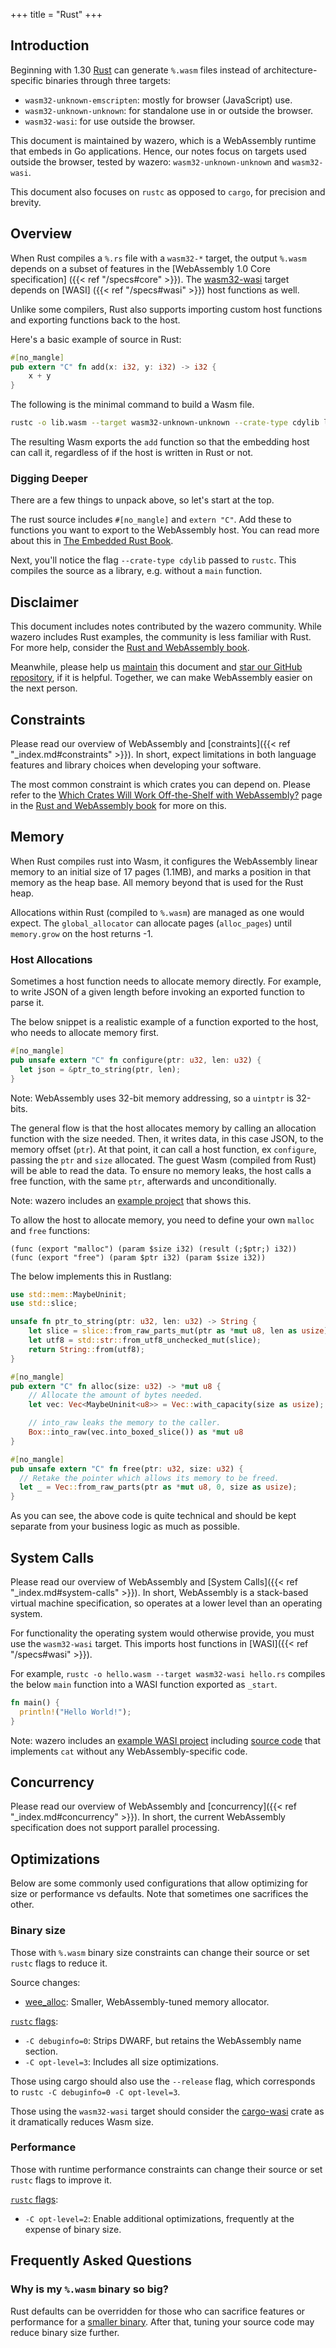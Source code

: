 +++
title = "Rust"
+++

## Introduction

Beginning with 1.30 [Rust][1] can generate `%.wasm` files instead of
architecture-specific binaries through three targets:

* `wasm32-unknown-emscripten`: mostly for browser (JavaScript) use.
* `wasm32-unknown-unknown`: for standalone use in or outside the browser.
* `wasm32-wasi`: for use outside the browser.

This document is maintained by wazero, which is a WebAssembly runtime that
embeds in Go applications. Hence, our notes focus on targets used outside the
browser, tested by wazero: `wasm32-unknown-unknown` and `wasm32-wasi`.

This document also focuses on `rustc` as opposed to `cargo`, for precision and
brevity.

## Overview

When Rust compiles a `%.rs` file with a `wasm32-*` target, the output `%.wasm`
depends on a subset of features in the [WebAssembly 1.0 Core specification]
({{< ref "/specs#core" >}}). The [wasm32-wasi][15] target depends on [WASI]
({{< ref "/specs#wasi" >}}) host functions as well.

Unlike some compilers, Rust also supports importing custom host functions and
exporting functions back to the host.

Here's a basic example of source in Rust:

```rust
#[no_mangle]
pub extern "C" fn add(x: i32, y: i32) -> i32 {
    x + y
}
```

The following is the minimal command to build a Wasm file.
```bash
rustc -o lib.wasm --target wasm32-unknown-unknown --crate-type cdylib lib.rs
```

The resulting Wasm exports the `add` function so that the embedding host can
call it, regardless of if the host is written in Rust or not.

### Digging Deeper

There are a few things to unpack above, so let's start at the top.

The rust source includes `#[no_mangle]` and `extern "C"`. Add these to
functions you want to export to the WebAssembly host. You can read more about
this in [The Embedded Rust Book][4].

Next, you'll notice the flag `--crate-type cdylib` passed to `rustc`. This
compiles the source as a library, e.g. without a `main` function.

## Disclaimer

This document includes notes contributed by the wazero community. While wazero
includes Rust examples, the community is less familiar with Rust. For more
help, consider the [Rust and WebAssembly book][5].

Meanwhile, please help us [maintain][6] this document and [star our GitHub
repository][7], if it is helpful. Together, we can make WebAssembly easier on
the next person.

## Constraints

Please read our overview of WebAssembly and
[constraints]({{< ref "_index.md#constraints" >}}). In short, expect
limitations in both language features and library choices when developing your
software.

The most common constraint is which crates you can depend on. Please refer to
the [Which Crates Will Work Off-the-Shelf with WebAssembly?][8] page in the
[Rust and WebAssembly book][5] for more on this.

## Memory

When Rust compiles rust into Wasm, it configures the WebAssembly linear memory
to an initial size of 17 pages (1.1MB), and marks a position in that memory as
the heap base. All memory beyond that is used for the Rust heap.

Allocations within Rust (compiled to `%.wasm`) are managed as one would expect.
The `global_allocator` can allocate pages (`alloc_pages`) until `memory.grow`
on the host returns -1.

### Host Allocations

Sometimes a host function needs to allocate memory directly. For example, to
write JSON of a given length before invoking an exported function to parse it.

The below snippet is a realistic example of a function exported to the host,
who needs to allocate memory first.
```rust
#[no_mangle]
pub unsafe extern "C" fn configure(ptr: u32, len: u32) {
  let json = &ptr_to_string(ptr, len);
}
```
Note: WebAssembly uses 32-bit memory addressing, so a `uintptr` is 32-bits.

The general flow is that the host allocates memory by calling an allocation
function with the size needed. Then, it writes data, in this case JSON, to the
memory offset (`ptr`). At that point, it can call a host function, ex
`configure`, passing the `ptr` and `size` allocated. The guest Wasm (compiled
from Rust) will be able to read the data. To ensure no memory leaks, the host
calls a free function, with the same `ptr`, afterwards and unconditionally.

Note: wazero includes an [example project][9] that shows this.

To allow the host to allocate memory, you need to define your own `malloc` and
`free` functions:
```webassembly
(func (export "malloc") (param $size i32) (result (;$ptr;) i32))
(func (export "free") (param $ptr i32) (param $size i32))
```

The below implements this in Rustlang:
```rust
use std::mem::MaybeUninit;
use std::slice;

unsafe fn ptr_to_string(ptr: u32, len: u32) -> String {
    let slice = slice::from_raw_parts_mut(ptr as *mut u8, len as usize);
    let utf8 = std::str::from_utf8_unchecked_mut(slice);
    return String::from(utf8);
}

#[no_mangle]
pub extern "C" fn alloc(size: u32) -> *mut u8 {
    // Allocate the amount of bytes needed.
    let vec: Vec<MaybeUninit<u8>> = Vec::with_capacity(size as usize);

    // into_raw leaks the memory to the caller.
    Box::into_raw(vec.into_boxed_slice()) as *mut u8
}

#[no_mangle]
pub unsafe extern "C" fn free(ptr: u32, size: u32) {
  // Retake the pointer which allows its memory to be freed.
  let _ = Vec::from_raw_parts(ptr as *mut u8, 0, size as usize);
}
```

As you can see, the above code is quite technical and should be kept separate
from your business logic as much as possible.

## System Calls

Please read our overview of WebAssembly and
[System Calls]({{< ref "_index.md#system-calls" >}}). In short, WebAssembly is
a stack-based virtual machine specification, so operates at a lower level than
an operating system.

For functionality the operating system would otherwise provide, you must use
the `wasm32-wasi` target. This imports host functions in
[WASI]({{< ref "/specs#wasi" >}}).

For example, `rustc -o hello.wasm --target wasm32-wasi hello.rs` compiles the
below `main` function into a WASI function exported as `_start`.
```rust
fn main() {
  println!("Hello World!");
}
```

Note: wazero includes an [example WASI project][10] including [source code][11]
that implements `cat` without any WebAssembly-specific code.

## Concurrency

Please read our overview of WebAssembly and
[concurrency]({{< ref "_index.md#concurrency" >}}). In short, the current
WebAssembly specification does not support parallel processing.

## Optimizations

Below are some commonly used configurations that allow optimizing for size or
performance vs defaults. Note that sometimes one sacrifices the other.

### Binary size

Those with `%.wasm` binary size constraints can change their source or set
`rustc` flags to reduce it.

Source changes:
* [wee_alloc][12]: Smaller, WebAssembly-tuned memory allocator.

[`rustc` flags][13]:
* `-C debuginfo=0`: Strips DWARF, but retains the WebAssembly name section.
* `-C opt-level=3`: Includes all size optimizations.

Those using cargo should also use the `--release` flag, which corresponds to
`rustc -C debuginfo=0 -C opt-level=3`.

Those using the `wasm32-wasi` target should consider the [cargo-wasi][14] crate
as it dramatically reduces Wasm size.

### Performance

Those with runtime performance constraints can change their source or set
`rustc` flags to improve it.

[`rustc` flags][13]:
* `-C opt-level=2`: Enable additional optimizations, frequently at the expense
  of binary size.

## Frequently Asked Questions

### Why is my `%.wasm` binary so big?
Rust defaults can be overridden for those who can sacrifice features or
performance for a [smaller binary](#binary-size). After that, tuning your
source code may reduce binary size further.

[1]: https://www.rust-lang.org/tools/install
[4]: https://docs.rust-embedded.org/book/interoperability/rust-with-c.html#no_mangle
[5]: https://rustwasm.github.io/docs/book
[6]: https://github.com/bananabytelabs/wazero/tree/main/site/content/languages/rust.md
[7]: https://github.com/bananabytelabs/wazero/stargazers
[8]: https://rustwasm.github.io/docs/book/reference/which-crates-work-with-wasm.html
[9]: https://github.com/bananabytelabs/wazero/tree/main/examples/allocation/rust
[10]: https://github.com/bananabytelabs/wazero/tree/main/imports/wasi_snapshot_preview1/example
[11]: https://github.com/bananabytelabs/wazero/tree/main/imports/wasi_snapshot_preview1/example/testdata/cargo-wasi
[12]: https://github.com/rustwasm/wee_alloc
[13]: https://doc.rust-lang.org/cargo/reference/profiles.html#profile-settings
[14]: https://github.com/bytecodealliance/cargo-wasi
[15]: https://github.com/rust-lang/rust/tree/1.68.0/library/std/src/sys/wasi
